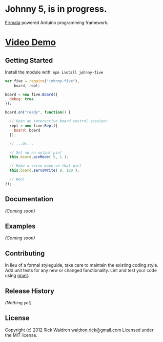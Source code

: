 # Johnny 5, is in progress.

[Firmata](https://github.com/jgautier/firmata) powered Arduino programming framework.

# [Video Demo](http://jsfiddle.net/rwaldron/7tdQR/show/light/)

## Getting Started
Install the module with: `npm install johnny-five`

```javascript
var five = require("johnny-five"),
    board, repl;

board = new five.Board({
  debug: true
});

board.on("ready", function() {

  // Open an interactive board control session!
  repl = new five.Repl({
    board: board
  });

  // ...Or...

  // Set up an output pin!
  this.board.pinMode( 9, 1 );

  // Make a servo move on that pin!
  this.board.servoWrite( 9, 180 );

  // Woo!
});
```

## Documentation
_(Coming soon)_

## Examples
_(Coming soon)_

## Contributing
In lieu of a formal styleguide, take care to maintain the existing coding style. Add unit tests for any new or changed functionality. Lint and test your code using [grunt](https://github.com/cowboy/grunt).

## Release History
_(Nothing yet)_

## License
Copyright (c) 2012 Rick Waldron <waldron.rick@gmail.com>
Licensed under the MIT license.
